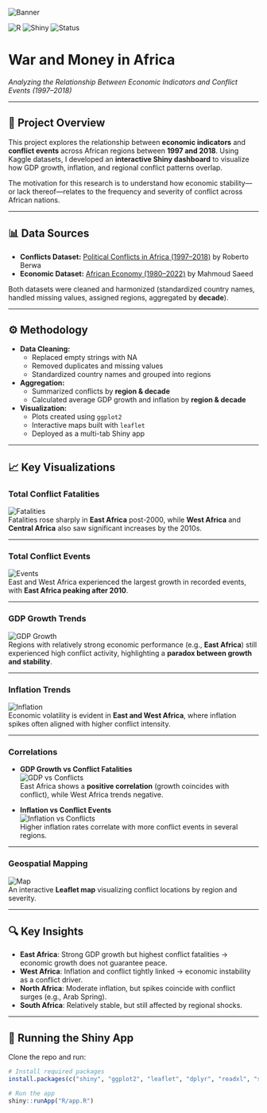 ![Banner](https://github.com/waithiran22/War-and-Money-in-Africa/blob/main/images/banner-war.jpg?raw=true)


![R](https://img.shields.io/badge/R-276DC3?logo=r&logoColor=white)
![Shiny](https://img.shields.io/badge/Shiny-2A50A1?logo=rstudio&logoColor=white)
![Status](https://img.shields.io/badge/Status-Completed-brightgreen)

# War and Money in Africa  
*Analyzing the Relationship Between Economic Indicators and Conflict Events (1997–2018)*  

---

## 📌 Project Overview
This project explores the relationship between **economic indicators** and **conflict events** across African regions between **1997 and 2018**. Using Kaggle datasets, I developed an **interactive Shiny dashboard** to visualize how GDP growth, inflation, and regional conflict patterns overlap.  

The motivation for this research is to understand how economic stability—or lack thereof—relates to the frequency and severity of conflict across African nations.  

---

## 📊 Data Sources
- **Conflicts Dataset:** [Political Conflicts in Africa (1997–2018)](https://www.kaggle.com/datasets/robertoberwa/conflicts-in-africa-from-19972018) by Roberto Berwa  
- **Economic Dataset:** [African Economy (1980–2022)](https://www.kaggle.com/datasets/mahmoudsaeed99/african-economy-from-1980-to-2022) by Mahmoud Saeed  

Both datasets were cleaned and harmonized (standardized country names, handled missing values, assigned regions, aggregated by **decade**).

---

## ⚙️ Methodology
- **Data Cleaning:**  
  - Replaced empty strings with NA  
  - Removed duplicates and missing values  
  - Standardized country names and grouped into regions  
- **Aggregation:**  
  - Summarized conflicts by **region & decade**  
  - Calculated average GDP growth and inflation by **region & decade**  
- **Visualization:**  
  - Plots created using `ggplot2`  
  - Interactive maps built with `leaflet`  
  - Deployed as a multi-tab Shiny app  

---

## 📈 Key Visualizations

### Total Conflict Fatalities
![Fatalities](images/fatalities.png)  
Fatalities rose sharply in **East Africa** post-2000, while **West Africa** and **Central Africa** also saw significant increases by the 2010s.

---

### Total Conflict Events
![Events](images/events.png)  
East and West Africa experienced the largest growth in recorded events, with **East Africa peaking after 2010**.

---

### GDP Growth Trends
![GDP Growth](images/gdp_growth.png)  
Regions with relatively strong economic performance (e.g., **East Africa**) still experienced high conflict activity, highlighting a **paradox between growth and stability**.

---

### Inflation Trends
![Inflation](images/inflation.png)  
Economic volatility is evident in **East and West Africa**, where inflation spikes often aligned with higher conflict intensity.

---

### Correlations
- **GDP Growth vs Conflict Fatalities**  
  ![GDP vs Conflicts](images/gdp_conflict.png)  
  East Africa shows a **positive correlation** (growth coincides with conflict), while West Africa trends negative.

- **Inflation vs Conflict Events**  
  ![Inflation vs Conflicts](images/inflation_conflict.png)  
  Higher inflation rates correlate with more conflict events in several regions.

---

### Geospatial Mapping
![Map](images/map.png)  
An interactive **Leaflet map** visualizing conflict locations by region and severity.  

---

## 🔍 Key Insights
- **East Africa**: Strong GDP growth but highest conflict fatalities → economic growth does not guarantee peace.  
- **West Africa**: Inflation and conflict tightly linked → economic instability as a conflict driver.  
- **North Africa**: Moderate inflation, but spikes coincide with conflict surges (e.g., Arab Spring).  
- **South Africa**: Relatively stable, but still affected by regional shocks.  

---

## 🚀 Running the Shiny App
Clone the repo and run:

```r
# Install required packages
install.packages(c("shiny", "ggplot2", "leaflet", "dplyr", "readxl", "stringr"))

# Run the app
shiny::runApp("R/app.R")
